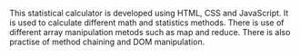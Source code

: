 This statistical calculator is developed using HTML, CSS and JavaScript. It is used to calculate different math and statistics methods.
There is use of different array manipulation metods such as map and reduce.
There is also practise of method chaining and DOM manipulation.
